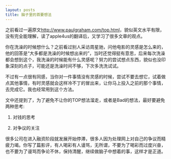 ```yaml
---
layout: posts
title: 脑子里的首要想法
---
```


之前看过一遍原文<http://www.paulgraham.com/top.html>，貌似英文水平有限，没有完全能理解，读了apple4us的翻译后，又学习了很多文章的观点。

你在洗澡的时候想什么？之前看过别人采访周星驰，问他电影的灵感是怎么来的，他的回答是“大多都是洗澡的时候想出来的”，当时还觉得挺有意思，后来每次洗澡都会想到这个，我洗澡的时候能有什么灵感呢？努力的尝试想点东西，貌似也没印象深刻的点子，可能还是洗澡时间不够，下次多洗洗试试。

不过有一点很有同感，当你对一件事情没有灵感的时候，尝试不要去想它，试着做点其他事情，有时灵感就会这样冷不丁的冒出来，让你马上投入之前的那个事情，去完成它。我也经常用到这个方法。

文中还提到了，为了避免不让你的TOP想法溜走，或者是Bad的想法，最好要避免两种思考:

1. 对钱的思考

2. 对争议的关注

很多公司在进入融资阶段就发展开始停滞，很多人因为处理网上对自己的争议而精疲力竭。你写了篇影评，有人喝彩有人谩骂，无所谓，不要为了喝彩而过度兴奋，也不要为了谩骂而争论不休，保持清醒，继续做脑子中想着的事，这样才是正道。